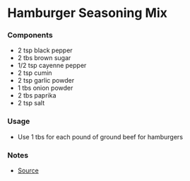 # Hamburger Seasoning Mix

### Components

* 2 tsp black pepper
* 2 tbs brown sugar
* 1/2 tsp cayenne pepper
* 2 tsp cumin
* 2 tsp garlic powder
* 1 tbs onion powder
* 2 tbs paprika
* 2 tsp salt

### Usage
* Use 1 tbs for each pound of ground beef for hamburgers

### Notes
* [Source](https://www.wineandglue.com/hamburger-seasoning/)
